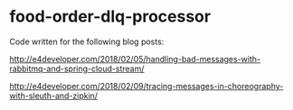 # food-order-dlq-processor

Code written for the following blog posts:

http://e4developer.com/2018/02/05/handling-bad-messages-with-rabbitmq-and-spring-cloud-stream/

http://e4developer.com/2018/02/09/tracing-messages-in-choreography-with-sleuth-and-zipkin/
